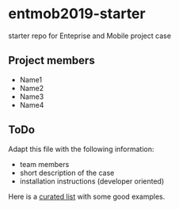 # entmob2019-starter
starter repo for Enteprise and Mobile project case

## Project members

- Name1
- Name2
- Name3
- Name4

## ToDo

Adapt this file with the following information:

- team members
- short description of the case
- installation instructions (developer oriented)

Here is a [curated list](https://github.com/matiassingers/awesome-readme) with some good examples.